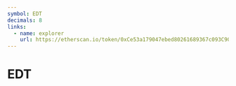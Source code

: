 ```yaml
---
symbol: EDT
decimals: 8
links:
  - name: explorer
    url: https://etherscan.io/token/0xCe53a179047ebed80261689367c093C90A94cC08
---
```


# EDT
